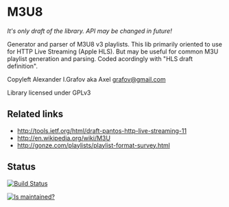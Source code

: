 M3U8
====

*It's only draft of the library. API may be changed in future!*

Generator and parser of M3U8 v3 playlists. This lib primarily oriented to use for HTTP Live Streaming (Apple HLS).
But may be useful for common M3U playlist generation and parsing.
Coded acordingly with "HLS draft definition".

Copyleft Alexander I.Grafov aka Axel <grafov@gmail.com>

Library licensed under GPLv3

Related links
-------------

* http://tools.ietf.org/html/draft-pantos-http-live-streaming-11
* http://en.wikipedia.org/wiki/M3U
* http://gonze.com/playlists/playlist-format-survey.html

Status
------

[![Build Status](https://travis-ci.org/grafov/m3u8.png?branch=draft)](https://travis-ci.org/grafov/m3u8)

[![Is maintained?](http://stillmaintained.com/grafov/m3u8.png)](http://stillmaintained.com/grafov/m3u8)
